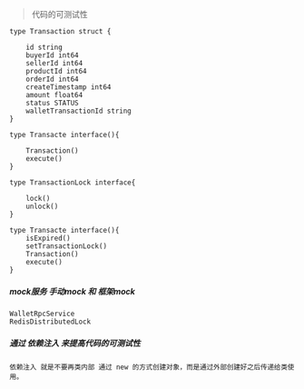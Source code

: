 > 代码的可测试性


    type Transaction struct {
        
        id string
        buyerId int64
        sellerId int64
        productId int64
        orderId int64
        createTimestamp int64
        amount float64
        status STATUS
        walletTransactionId string
    }

    type Transacte interface(){
        
        Transaction()
        execute()
    }

    type TransactionLock interface{
        
        lock()
        unlock()
    }

    type Transacte interface(){
        isExpired()
        setTransactionLock()
        Transaction()
        execute()
    }
    
    
##### mock服务  手动mock 和 框架mock


    WalletRpcService
    RedisDistributedLock
    
##### 通过 依赖注入 来提高代码的可测试性

    依赖注入 就是不要再类内部 通过 new 的方式创建对象，而是通过外部创建好之后传递给类使用。